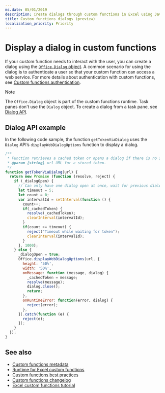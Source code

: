 ```yaml
---
ms.date: 05/01/2019
description: Create dialogs through custom functions in Excel using JavaScript.
title: Custom functions dialogs (preview)
localization_priority: Priority
---
```

# Display a dialog in custom functions

If your custom function needs to interact with the user, you can create a dialog using the [`Office.Dialog` object](/javascript/api/office-runtime/officeruntime.dialog?view=office-js). A common scenario for using the dialog is to authenticate a user so that your custom function can access a web service. For more details about authentication with custom functions, see [Custom functions authentication](./custom-functions-authentication.md).

>[!NOTE]
> The `Office.Dialog` object is part of the custom functions runtime. Task panes don't use the `Dialog` object. To create a dialog from a task pane, see [Dialog API](/office/dev/add-ins/develop/dialog-api-in-office-add-ins).

## Dialog API example

In the following code sample, the function `getTokenViaDialog` uses the `Dialog` API’s `displayWebDialogOptions` function to display a dialog.

```js
/**
 * Function retrieves a cached token or opens a dialog if there is no saved token. Note that this is not a sufficient example of authentication but is intended to show the capabilities of the Dialog object.
 * @param {string} url URL for a stored token.
 */
function getTokenViaDialog(url) {
  return new Promise (function (resolve, reject) {
    if (_dialogOpen) {
      // Can only have one dialog open at once, wait for previous dialog's token
      let timeout = 5;
      let count = 0;
      var intervalId = setInterval(function () {
        count++;
        if(_cachedToken) {
          resolve(_cachedToken);
          clearInterval(intervalId);
        }
        if(count >= timeout) {
          reject("Timeout while waiting for token");
          clearInterval(intervalId);
        }
      }, 1000);
    } else {
      _dialogOpen = true;
      Office.displayWebDialogOptions(url, {
        height: '50%',
        width: '50%',
        onMessage: function (message, dialog) {
          _cachedToken = message;
          resolve(message);
          dialog.close();
          return;
        },
        onRuntimeError: function(error, dialog) {
          reject(error);
        },
      }).catch(function (e) {
        reject(e);
      });
    }
  });
}
```

## See also

* [Custom functions metadata](custom-functions-json.md)
* [Runtime for Excel custom functions](custom-functions-runtime.md)
* [Custom functions best practices](custom-functions-best-practices.md)
* [Custom functions changelog](custom-functions-changelog.md)
* [Excel custom functions tutorial](../tutorials/excel-tutorial-create-custom-functions.md)
